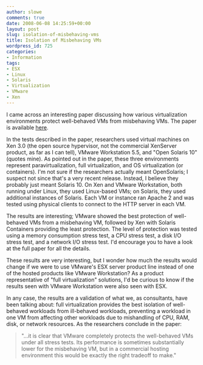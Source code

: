 ```yaml
---
author: slowe
comments: true
date: 2008-06-08 14:25:59+00:00
layout: post
slug: isolation-of-misbehaving-vms
title: Isolation of Misbehaving VMs
wordpress_id: 725
categories:
- Information
tags:
- ESX
- Linux
- Solaris
- Virtualization
- VMware
- Xen
---
```


I came across an interesting paper discussing how various virtualization environments protect well-behaved VMs from misbehaving VMs. The paper is available [here](http://people.clarkson.edu/~jnm/publications/isolationOfMisbehavingVMs.pdf).

In the tests described in the paper, researchers used virtual machines on Xen 3.0 (the open source hypervisor, not the commercial XenServer product, as far as I can tell), VMware Workstation 5.5, and "Open Solaris 10" (quotes mine). As pointed out in the paper, these three environments represent paravirtualization, full virtualization, and OS virtualization (or containers). I'm not sure if the researchers actually meant OpenSolaris; I suspect not since that's a very recent release. Instead, I believe they probably just meant Solaris 10. On Xen and VMware Workstation, both running under Linux, they used Linux-based VMs; on Solaris, they used additional instances of Solaris. Each VM or instance ran Apache 2 and was tested using physical clients to connect to the HTTP server in each VM.

The results are interesting; VMware showed the best protection of well-behaved VMs from a misbehaving VM, followed by Xen with Solaris Containers providing the least protection. The level of protection was tested using a memory consumption stress test, a CPU stress test, a disk I/O stress test, and a network I/O stress test. I'd encourage you to have a look at the full paper for all the details.

These results are very interesting, but I wonder how much the results would change if we were to use VMware's ESX server product line instead of one of the hosted products like VMware Workstation? As a product representative of "full virtualization" solutions, I'd be curious to know if the results seen with VMware Workstation were also seen with ESX.

In any case, the results are a validation of what we, as consultants, have been talking about: full virtualization provides the best isolation of well-behaved workloads from ill-behaved workloads, preventing a workload in one VM from affecting other workloads due to mishandling of CPU, RAM, disk, or network resources. As the researchers conclude in the paper:

>"...it is clear that VMware completely protects the well-behaved VMs under all stress tests. Its performance is sometimes substantially lower for the misbehaving VM, but in a commercial hosting environment this would be exactly the right tradeoff to make."
